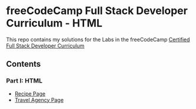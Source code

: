 # freeCodeCamp Full Stack Developer Curriculum - HTML

This repo contains my solutions for the Labs in the freeCodeCamp [Certified Full Stack Developer Curriculum](https://www.freecodecamp.org/learn/full-stack-developer/)

## Contents

### Part I: HTML

- [Recipe Page](./recipe-page/)
- [Travel Agency Page](./travel-agency-page/)

